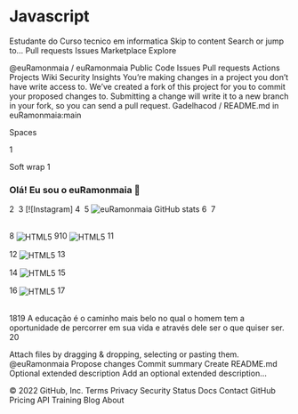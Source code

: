 # Javascript
Estudante  do Curso tecnico em informatica
Skip to content
Search or jump to…
Pull requests
Issues
Marketplace
Explore
 
@euRamonmaia 
/
euRamonmaia
Public
Code
Issues
Pull requests
Actions
Projects
Wiki
Security
Insights
You’re making changes in a project you don’t have write access to. We’ve created a fork of this project for you to commit your proposed changes to. Submitting a change will write it to a new branch in your fork, so you can send a pull request.
Gadelhacod
/
README.md
in
euRamonmaia:main
 

Spaces

1

Soft wrap
1
### Olá! Eu sou o euRamonmaia 👋
2
​
3
[![Instagram]
4
​
5
![euRamonmaia GitHub stats](https://github.com/euRamonmaia/Javascript/tree/main/exercircius)
6
​
7
<div style="display:inline_block"><br/>
8
<img align="center" alt="HTML5" src="https://img.shields.io/badge/HTML5-E34F26?style=for-the-badge&logo=html5&logoColor=white " />
9
​
10
 <img align="center" alt="HTML5" src="https://img.shields.io/badge/CSS3-1572B6?style=for-the-badge&logo=css3&logoColor=white " />
11
  
12
 <img align="center" alt="HTML5" src="https://img.shields.io/badge/JavaScript-F7DF1E?style=for-the-badge&logo=javascript&logoColor=black " /> 
13
 
14
 <img align="center" alt="HTML5" src="https://img.shields.io/badge/Java-ED8B00?style=for-the-badge&logo=java&logoColor=white " />
15
 
16
  <img align="center" alt="HTML5" src="https://img.shields.io/badge/Python-14354C?style=for-the-badge&logo=python&logoColor=white " />
17
</div><br/>
18
​
19
A educação é o caminho mais belo no qual o homem tem a oportunidade de percorrer em sua vida e através dele ser o que quiser ser.
20
​

Attach files by dragging & dropping, selecting or pasting them.
@euRamonmaia
Propose changes
Commit summary
Create README.md
Optional extended description
Add an optional extended description…
 
© 2022 GitHub, Inc.
Terms
Privacy
Security
Status
Docs
Contact GitHub
Pricing
API
Training
Blog
About
